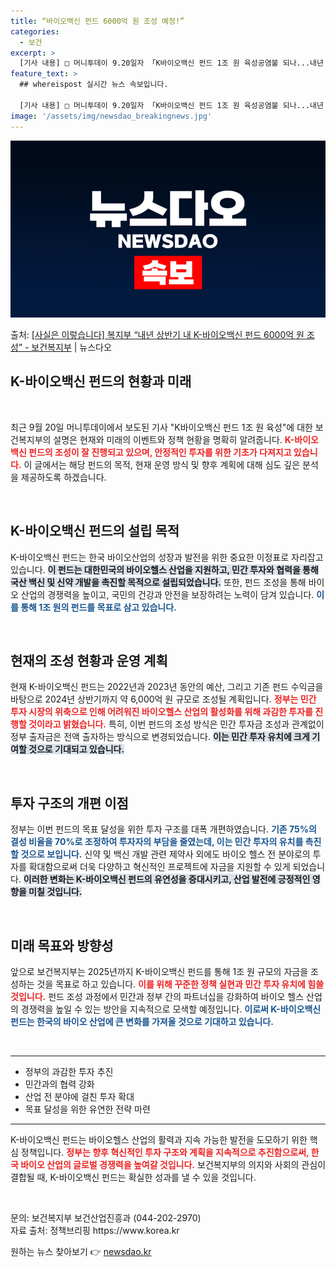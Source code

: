 ```yaml
---
title: “바이오백신 펀드 6000억 원 조성 예정!”
categories:
  - 보건
excerpt: >
  [기사 내용] □ 머니투데이 9.20일자 「K바이오백신 펀드 1조 원 육성공염불 되나...내년 예산 0원」 …
feature_text: >
  ## whereispost 실시간 뉴스 속보입니다.

  [기사 내용] □ 머니투데이 9.20일자 「K바이오백신 펀드 1조 원 육성공염불 되나...내년 예산 0원」 …
image: '/assets/img/newsdao_breakingnews.jpg'
---
```


![뉴스다오 속보](/assets/img/newsdao_breakingnews.jpg)

<p>출처: <a href="https://newsdao.kr/2022" rel="dofollow">[사실은 이렇습니다] 복지부 “내년 상반기 내 K-바이오백신 펀드 6000억 원 조성” - 보건복지부</a> | 뉴스다오</p>

<h2 data-ke-size="size26">K-바이오백신 펀드의 현황과 미래</h2>

<p data-ke-size="size16">&nbsp;</p>

<p data-ke-size="size16">최근 9월 20일 머니투데이에서 보도된 기사 "K바이오백신 펀드 1조 원 육성"에 대한 보건복지부의 설명은 현재와 미래의 이벤트와 정책 현황을 명확히 알려줍니다. <b><span style="color: #ee2323;">K-바이오백신 펀드의 조성이 잘 진행되고 있으며, 안정적인 투자를 위한 기초가 다져지고 있습니다.</span></b> 이 글에서는 해당 펀드의 목적, 현재 운영 방식 및 향후 계획에 대해 심도 깊은 분석을 제공하도록 하겠습니다.</p>

<p data-ke-size="size16">&nbsp;</p>

<h2 data-ke-size="size26">K-바이오백신 펀드의 설립 목적</h2>

<p data-ke-size="size16">K-바이오백신 펀드는 한국 바이오산업의 성장과 발전을 위한 중요한 이정표로 자리잡고 있습니다. <b><span style="background-color: #21538527;">이 펀드는 대한민국의 바이오헬스 산업을 지원하고, 민간 투자와 협력을 통해 국산 백신 및 신약 개발을 촉진할 목적으로 설립되었습니다.</span></b> 또한, 펀드 조성을 통해 바이오 산업의 경쟁력을 높이고, 국민의 건강과 안전을 보장하려는 노력이 담겨 있습니다. <b><span style="color: #1a5490;">이를 통해 1조 원의 펀드를 목표로 삼고 있습니다.</span></b></p>

<p data-ke-size="size16">&nbsp;</p>

<h2 data-ke-size="size26">현재의 조성 현황과 운영 계획</h2>

<p data-ke-size="size16">현재 K-바이오백신 펀드는 2022년과 2023년 동안의 예산, 그리고 기존 펀드 수익금을 바탕으로 2024년 상반기까지 약 6,000억 원 규모로 조성될 계획입니다. <b><span style="color: #ee2323;">정부는 민간 투자 시장의 위축으로 인해 어려워진 바이오헬스 산업의 활성화를 위해 과감한 투자를 진행할 것이라고 밝혔습니다.</span></b> 특히, 이번 펀드의 조성 방식은 민간 투자금 조성과 관계없이 정부 출자금은 전액 출자하는 방식으로 변경되었습니다. <b><span style="background-color: #21538527;">이는 민간 투자 유치에 크게 기여할 것으로 기대되고 있습니다.</span></b></p>

<p data-ke-size="size16">&nbsp;</p>

<h2 data-ke-size="size26">투자 구조의 개편 이점</h2>

<p data-ke-size="size16">정부는 이번 펀드의 목표 달성을 위한 투자 구조를 대폭 개편하였습니다. <b><span style="color: #1a5490;">기존 75%의 결성 비율을 70%로 조정하여 투자자의 부담을 줄였는데, 이는 민간 투자의 유치를 촉진할 것으로 보입니다.</span></b> 신약 및 백신 개발 관련 제약사 외에도 바이오 헬스 전 분야로의 투자를 확대함으로써 더욱 다양하고 혁신적인 프로젝트에 자금을 지원할 수 있게 되었습니다. <b><span style="background-color: #21538527;">이러한 변화는 K-바이오백신 펀드의 유연성을 증대시키고, 산업 발전에 긍정적인 영향을 미칠 것입니다.</span></b></p>

<p data-ke-size="size16">&nbsp;</p>

<h2 data-ke-size="size26">미래 목표와 방향성</h2>

<p data-ke-size="size16">앞으로 보건복지부는 2025년까지 K-바이오백신 펀드를 통해 1조 원 규모의 자금을 조성하는 것을 목표로 하고 있습니다. <b><span style="color: #ee2323;">이를 위해 꾸준한 정책 실현과 민간 투자 유치에 힘쓸 것입니다.</span></b> 펀드 조성 과정에서 민간과 정부 간의 파트너십을 강화하여 바이오 헬스 산업의 경쟁력을 높일 수 있는 방안을 지속적으로 모색할 예정입니다. <b><span style="color: #1a5490;">이로써 K-바이오백신 펀드는 한국의 바이오 산업에 큰 변화를 가져올 것으로 기대하고 있습니다.</span></b></p>

<p data-ke-size="size16">&nbsp;</p>

<hr />

<ul>
<li>정부의 과감한 투자 추진</li>
<li>민간과의 협력 강화</li>
<li>산업 전 분야에 걸친 투자 확대</li>
<li>목표 달성을 위한 유연한 전략 마련</li>
</ul>

<hr />

<p data-ke-size="size16">K-바이오백신 펀드는 바이오헬스 산업의 활력과 지속 가능한 발전을 도모하기 위한 핵심 정책입니다. <b><span style="color: #ee2323;">정부는 향후 혁신적인 투자 구조와 계획을 지속적으로 추진함으로써, 한국 바이오 산업의 글로벌 경쟁력을 높여갈 것입니다.</span></b> 보건복지부의 의지와 사회의 관심이 결합될 때, K-바이오백신 펀드는 확실한 성과를 낼 수 있을 것입니다.</p>

<p data-ke-size="size16">&nbsp;</p>

<p data-ke-size="size16">문의: 보건복지부 보건산업진흥과 (044-202-2970) <br/>자료 출처: 정책브리핑 https://www.korea.kr</p> 

원하는 뉴스 찾아보기 👉 <a href="https://newsdao.kr" rel="dofollow">newsdao.kr</a>



